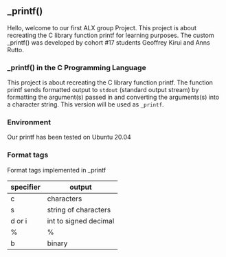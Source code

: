 ## _printf()
Hello, welcome to our first ALX group Project. This project is about recreating the C library function printf for learning purposes.
The custom _printf() was developed by cohort #17 students Geoffrey Kirui and Anns Rutto.

### _printf() in the C Programming Language
This project is about recreating the C library function printf. The function printf sends formatted output to `stdout` (standard output stream) by formatting the argument(s) passed in and converting the arguments(s) into a character string. This version will be used as `_printf`.

### Environment
Our printf has been tested on Ubuntu 20.04

### Format tags
Format tags implemented in _printf

| **specifier** | **output**                            |
|---------------|---------------------------------------|
| c             | characters                            |
| s             | string of characters                  |
| d or i        | int to signed decimal                 |
| %             | %                                     |
| b             | binary                                |
